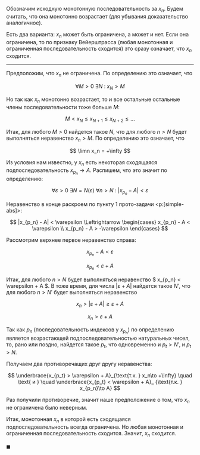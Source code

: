 Обозначим исходную монотонную последовательность за $x_n$. Будем считать, что она монотонно возрастает (для убывания доказательство аналогичное).

Есть два варианта: $x_n$ может быть ограничена, а может и нет. Если она ограничена, то по признаку Вейерштрасса (любая монотонная и ограниченная последовательность сходится) это сразу означает, что $x_n$ сходится.

---

Предположим, что $x_n$ не ограничена. По определению это означает, что

$$ \forall M > 0 \ \exists N \ : \ x_N > M $$

Но так как $x_n$ монотонно возрастает, то и все остальные остальные члены последовательности тоже больше $M$:

$$ M < x_N \leq x_{N+1} \leq x_{N+2} \leq \ldots $$

Итак, для любого $M > 0$ найдется такое $N$, что для любого $n>N$ будет выполняться неравенство $x_n > M$. По определению это означает, что

$$ \limn x_n = +\infty $$

Из условия нам известно, у $x_n$ есть некоторая сходящаяся подпоследовательность $x_{p_n}\to A$. Распишем, что это значит по определению:

$$ \forall \varepsilon > 0 \ \exists N = N(\varepsilon) \ \forall n > N \ : \ |x_{p_n} - A| < \varepsilon $$

Неравенство в конце раскроем по пункту 1 прото-задачи <p:[simple-abs]>:

$$ |x_{p_n} - A| < \varepsilon \Leftrightarrow \begin{cases} x_{p_n} - A < \varepsilon \\ x_{p_n} - A > -\varepsilon \end{cases} $$

Рассмотрим верхнее первое неравенство справа:

$$ x_{p_n} - A < \varepsilon $$

$$ x_{p_n} < \varepsilon + A $$

Итак, для любого $n>N$ будет выполняться неравенство $ x_{p_n} < \varepsilon + A $. В тоже время, для числа $|\varepsilon + A|$ найдется такое $N'$, что для любого $n>N'$
будет выполняться неравенство

$$ x_n > |\varepsilon + A| \geq \varepsilon + A $$

$$ x_n > \varepsilon + A $$

Так как $p_n$ (последовательность индексов у $x_{p_n}$) по определению является возрастающей подпоследовательностью натуральных чисел, то, рано или поздно, найдется такое $p_t$, что одновременно и $p_t > N'$, и $p_t > N$.

Получаем два противоречащих друг другу неравенства:

$$ \underbrace{x_{p_t} > \varepsilon + A}_{\text{т.к. } x_n\to +\infty} \quad \text{ и } \quad \underbrace{x_{p_t} < \varepsilon + A}_ {\text{т.к. } x_{p_n}\to A} $$

Раз получили противоречие, значит наше предположение о том, что $x_n$ не ограничена было неверным.

Итак, монотонная $x_n$ в которой есть сходящаяся подпоследовательность всегда ограничена. Но любая монотонная и ограниченная последовательность сходится. Значит, $x_n$ сходится.

$\blacksquare$